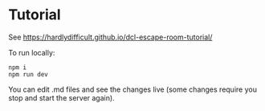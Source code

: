 # Tutorial

See https://hardlydifficult.github.io/dcl-escape-room-tutorial/

To run locally:

```
npm i
npm run dev
```

You can edit .md files and see the changes live (some changes require you stop and start the server again).

